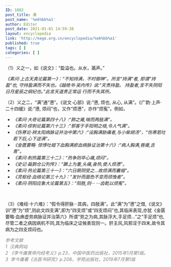 ```yaml
---
ID: 1802
post_title: 满
post_name: '%e6%bb%a1'
author: Editor
post_date: 2021-01-01 14:59:38
layout: encyclopedia
link: 'http://kege.org.cn/encyclopedia/%e6%bb%a1'
published: true
tags: [ ]
categories: [ ]
---
```

<!-- wp:paragraph -->
<p>（1）义之一，如《说文》：“盈溢也。从水，㒼声。”</p>
<p><em>《素问·上古天真论篇第一》：“不知持满，不时御神”。所言“持满”者, 即谓“持盈”也, 守持盈满而不失也。《越绝书·吴内传》说:“天贵持盈。 持盈者,言不失阴阳日月星辰之纲纪也。”此言天道贵正常运 行而不失其所。</em></p>
<p>（2）义之二，“满”通“懑”。《说文·心部》说:“懑, 烦也, 从心, 从满”。《广韵·上声·二十四缓》说:“懑, 烦闷”也，又作“烦懑”，亦作“烦寃”。例如，</p>
<!-- /wp:paragraph -->

<!-- wp:list -->
<ul>
<li><em>《素问·大奇论篇第四十八》:“肺之雍,喘而两胠满”。</em></li>
<li><em>《素问·缪刺论篇第六十三》:“邪客于手阳明之络,令人气满”。</em></li>
<li><em>《伤寒论·辨太阳病脉证并治中第六》:“设胸满胁痛者,与小柴胡汤”，“伤寒若吐若下后,心下逆满”。</em></li>
<li><em>《金匮要略· 惊悸吐衄下血胸满瘀血病脉证治第十六》:“病人胸满,唇痿,舌青”。</em></li>
<li><em>《素问·刺热篇第三十二》：“热争则卒心痛,烦闷”。</em></li>
<li><em>《史记·扁鹊仓公列传》：“蹶上为重,头痛,身热,使人烦懑”。</em></li>
<li><em>《素问·热论篇第三十一》：“六日厥阴受之…故烦满而囊缩”。</em></li>
<li><em>《灵枢经·血络论第三十九》：“发针而面色不变而烦悗者”。</em></li>
<li><em>《素问·阴阳应象大论篇第五》：“阳胜,则··· ···齿乾以烦寃”。</em></li>
</ul>
<p>&nbsp;</p>
<p>（3）《难经·十六难》：“假令得肝脉···其病，四肢满”。此“满”为“懑”之借,《说文》训“懑”为“烦”,则此文四支满”,即为“四支烦”或“四支烦闷”也,其临床表现,亦犹《金匮要略·血痹虚劳病脉证并治第六》所谓“劳之为病,其脉浮大,手足烦…”之“手足烦”也,尽管二者之病因病机不同,其为临床之证候表现则一。肝主风,风邪淫于四末,故令其病为之四支烦闷也。</p>
<!-- /wp:list -->

<!-- wp:paragraph -->
<p><span style="color: #808080;"><em><span class="has-inline-color has-secondary-color">参考文献<br />1  汉典网站<br />2 《李今庸黄帝内经考义》p.23，中国中医药出版社，2015年1月第1版。<br />3  李今庸著《古医书研究》p.208，学苑出版社，2019年7月第1版<br /></span></em></span></p>
<!-- /wp:paragraph -->